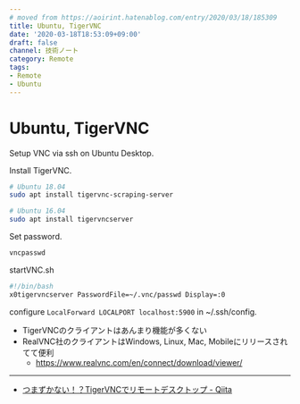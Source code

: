```yaml
---
# moved from https://aoirint.hatenablog.com/entry/2020/03/18/185309
title: Ubuntu, TigerVNC
date: '2020-03-18T18:53:09+09:00'
draft: false
channel: 技術ノート
category: Remote
tags:
- Remote
- Ubuntu
---
```

# Ubuntu, TigerVNC

Setup VNC via ssh on Ubuntu Desktop.

Install TigerVNC.

```sh
# Ubuntu 18.04
sudo apt install tigervnc-scraping-server

# Ubuntu 16.04
sudo apt install tigervncserver
```

Set password.

```sh
vncpasswd
```

startVNC.sh

```sh
#!/bin/bash
x0tigervncserver PasswordFile=~/.vnc/passwd Display=:0
```

configure `LocalForward LOCALPORT localhost:5900` in ~/.ssh/config.

- TigerVNCのクライアントはあんまり機能が多くない
- RealVNC社のクライアントはWindows, Linux, Mac, Mobileにリリースされてて便利
  - <https://www.realvnc.com/en/connect/download/viewer/>

---

- [つまずかない！？TigerVNCでリモートデスクトップ - Qiita](https://qiita.com/Tats_U_/items/c170f61a5e03ae045128)
